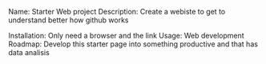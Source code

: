 Name: Starter Web project
Description: Create a webiste to get to understand better how github works

Installation: Only need a browser and the link
Usage: Web development 
Roadmap: Develop this starter page into something productive and that has data analisis
